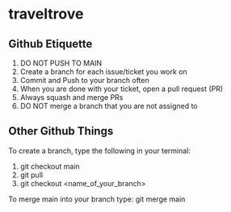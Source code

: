 # traveltrove

## Github Etiquette
1. DO NOT PUSH TO MAIN
2. Create a branch for each issue/ticket you work on
3. Commit and Push to your branch often
4. When you are done with your ticket, open a pull request (PR)
5. Always squash and merge PRs
6. DO NOT merge a branch that you are not assigned to

## Other Github Things
To create a branch, type the following in your terminal:
1. git checkout main 
2. git pull 
3. git checkout <name_of_your_branch>

To merge main into your branch type: git merge main
